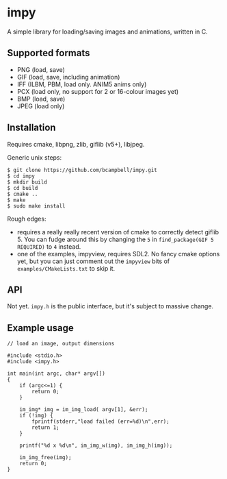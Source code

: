 # impy

A simple library for loading/saving images and animations, written in C.


## Supported formats

* PNG (load, save)
* GIF (load, save, including animation)
* IFF (ILBM, PBM, load only. ANIM5 anims only)
* PCX (load only, no support for 2 or 16-colour images yet)
* BMP (load, save)
* JPEG (load only)

## Installation

Requires cmake, libpng, zlib, giflib (v5+), libjpeg.

Generic unix steps:

    $ git clone https://github.com/bcampbell/impy.git
    $ cd impy
    $ mkdir build
    $ cd build
    $ cmake ..
    $ make
    $ sudo make install

Rough edges:

* requires a really really recent version of cmake to correctly detect giflib 5.
  You can fudge around this by changing the `5` in `find_package(GIF 5 REQUIRED)`
  to `4` instead.
* one of the examples, impyview, requires SDL2. No fancy cmake options yet, but you
  can just comment out the `impyview` bits of `examples/CMakeLists.txt` to skip it.

## API

Not yet. `impy.h` is the public interface, but it's subject to massive change.

## Example usage

    // load an image, output dimensions

    #include <stdio.h>
    #include <impy.h>

    int main(int argc, char* argv[])
    {
        if (argc<=1) {
            return 0;
        }

        im_img* img = im_img_load( argv[1], &err);
        if (!img) {
            fprintf(stderr,"load failed (err=%d)\n",err);
            return 1;
        }

        printf("%d x %d\n", im_img_w(img), im_img_h(img));

        im_img_free(img);
        return 0;
    }



